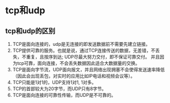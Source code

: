 # tcp和udp

## tcp和udp的区别
1. TCP是面向连接的，udp是无连接的即发送数据前不需要先建立链接。 
2. TCP提供可靠的服务。也就是说，通过TCP连接传送的数据，无差错，不丢失，不重复，且按序到达; UDP尽最大努力交付，即不保证可靠交付。 并且因为tcp可靠，面向连接，不会丢失数据因此适合大数据量的交换。
3. TCP是面向字节流，UDP面向报文，并且网络出现拥塞不会使得发送速率降低（因此会出现丢包，对实时的应用比如IP电话和视频会议等）。 
4. TCP只能是1对1的，UDP支持1对1, 1对多。 
5. TCP的首部较大为20字节，而UDP只有8字节。
6. TCP是面向连接的可靠性传输，而UDP是不可靠的。